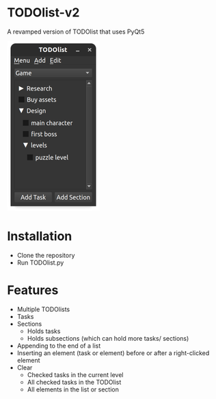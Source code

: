 # TODOlist-v2
A revamped version of TODOlist that uses PyQt5

<img src="./TODOlist_screenshot.png" style="zoom:50%;" />

# Installation

* Clone the repository
* Run TODOlist.py

# Features

* Multiple TODOlists
* Tasks
* Sections
  * Holds tasks
  * Holds subsections (which can hold more tasks/ sections)
* Appending to the end of a list
* Inserting an element (task or element) before or after a right-clicked element
* Clear
  * Checked tasks in the current level
  * All checked tasks in the TODOlist
  * All elements in the list or section
